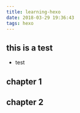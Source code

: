 ```yaml
---
title: learning-hexo
date: 2018-03-29 19:36:43
tags: hexo
---
```


## this is a test

- test

## chapter 1

## chapter 2
